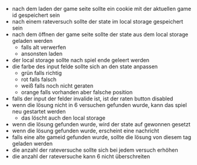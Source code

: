 - nach dem laden der game seite sollte ein cookie mit der aktuellen game id gespeichert sein
- nach einem rateversuch sollte der state im local storage gespeichert sein
- nach dem öffnen der game seite sollte der state aus dem local storage geladen werden
  - falls alt verwerfen
  - ansonsten laden
- der local storage sollte nach spiel ende geleert werden
- die farbe des input felde sollte sich an den state anpassen
  - grün falls richtig
  - rot falls falsch
  - weiß falls noch nicht geraten
  - orange falls vorhanden aber falsche position
- falls der input der felder invalide ist, ist der raten button disabled
- wenn die lösung nicht in 6 versuchen gefunden wurde, kann das spiel neu gestartet werden
  - das löscht auch den local storage
- wenn die lösung gefunden wurde, wird der state auf gewonnen gesetzt
- wenn die lösung gefunden wurde, erscheint eine nachricht
- falls eine alte gameid gefunden wurde, sollte die lösung von diesem tag geladen werden
- die anzahl der rateversuche sollte sich bei jedem versuch erhöhen
- die anzahl der rateversuche kann 6 nicht überschreiten
